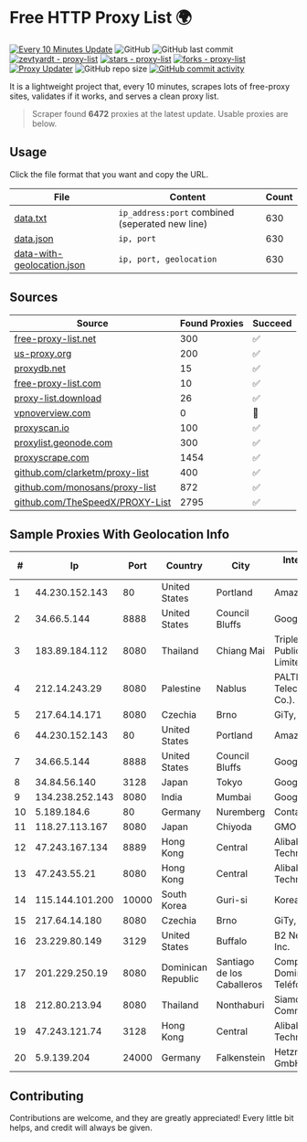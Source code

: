 
# Free HTTP Proxy List 🌍

[![Every 10 Minutes Update](https://github.com/mertguvencli/http-proxy-list/actions/workflows/main.yml/badge.svg?branch=main)](https://github.com/mertguvencli/http-proxy-list/actions/workflows/main.yml)
![GitHub](https://img.shields.io/github/license/mertguvencli/http-proxy-list)
![GitHub last commit](https://img.shields.io/github/last-commit/mertguvencli/http-proxy-list)
[![zevtyardt - proxy-list](https://img.shields.io/static/v1?label=zevtyardt&message=proxy-list&color=blue&logo=github)](https://github.com/zevtyardt/proxy-list "Go to GitHub repo")
[![stars - proxy-list](https://img.shields.io/github/stars/zevtyardt/proxy-list?style=social)](https://github.com/zevtyardt/proxy-list)
[![forks - proxy-list](https://img.shields.io/github/forks/zevtyardt/proxy-list?style=social)](https://github.com/zevtyardt/proxy-list)
[![Proxy Updater](https://github.com/zevtyardt/proxy-list/workflows/Proxy%20Updater/badge.svg)](https://github.com/zevtyardt/proxy-list/actions?query=workflow:"Proxy+Updater")
![GitHub repo size](https://img.shields.io/github/repo-size/zevtyardt/proxy-list)
[![GitHub commit activity](https://img.shields.io/github/commit-activity/m/zevtyardt/proxy-list?logo=commits)](https://github.com/zevtyardt/proxy-list/commits/main)

It is a lightweight project that, every 10 minutes, scrapes lots of free-proxy sites, validates if it works, and serves a clean proxy list.

> Scraper found **6472** proxies at the latest update. Usable proxies are below.

## Usage

Click the file format that you want and copy the URL.

|File|Content|Count|
|----|-------|-----|
|[data.txt](https://raw.githubusercontent.com/mertguvencli/http-proxy-list/main/proxy-list/data.txt)|`ip_address:port` combined (seperated new line)|630|
|[data.json](https://raw.githubusercontent.com/mertguvencli/http-proxy-list/main/proxy-list/data.json)|`ip, port`|630|
|[data-with-geolocation.json](https://raw.githubusercontent.com/mertguvencli/http-proxy-list/main/proxy-list/data-with-geolocation.json)|`ip, port, geolocation`|630|

## Sources

|Source|Found Proxies|Succeed|
|------|-------------|-------|
|[free-proxy-list.net](https://free-proxy-list.net)|300|✅|
|[us-proxy.org](https://www.us-proxy.org)|200|✅|
|[proxydb.net](http://proxydb.net)|15|✅|
|[free-proxy-list.com](https://free-proxy-list.com/?page=&port=&type%5B%5D=http&type%5B%5D=https&up_time=0&search=Search)|10|✅|
|[proxy-list.download](https://www.proxy-list.download/HTTP)|26|✅|
|[vpnoverview.com](https://vpnoverview.com/privacy/anonymous-browsing/free-proxy-servers)|0|🚫|
|[proxyscan.io](https://www.proxyscan.io)|100|✅|
|[proxylist.geonode.com](https://proxylist.geonode.com/api/proxy-list?limit=300&page=1&sort_by=lastChecked&sort_type=desc&protocols=http,https)|300|✅|
|[proxyscrape.com](https://api.proxyscrape.com/v2/?request=displayproxies&protocol=http&timeout=10000&country=all&ssl=all&anonymity=all)|1454|✅|
|[github.com/clarketm/proxy-list](https://raw.githubusercontent.com/clarketm/proxy-list/master/proxy-list-raw.txt)|400|✅|
|[github.com/monosans/proxy-list](https://raw.githubusercontent.com/monosans/proxy-list/main/proxies/http.txt)|872|✅|
|[github.com/TheSpeedX/PROXY-List](https://raw.githubusercontent.com/TheSpeedX/PROXY-List/master/http.txt)|2795|✅|


## Sample Proxies With Geolocation Info

|#|Ip|Port|Country|City|Internet Service Provider|
|-|--|----|-------|----|-------------------------|
|1|44.230.152.143|80|United States|Portland|Amazon.com, Inc.|
|2|34.66.5.144|8888|United States|Council Bluffs|Google LLC|
|3|183.89.184.112|8080|Thailand|Chiang Mai|Triple T Broadband Public Company Limited|
|4|212.14.243.29|8080|Palestine|Nablus|PALTEL (Palestine Telecommunications Co.).|
|5|217.64.14.171|8080|Czechia|Brno|GiTy, a.s.|
|6|44.230.152.143|80|United States|Portland|Amazon.com, Inc.|
|7|34.66.5.144|8888|United States|Council Bluffs|Google LLC|
|8|34.84.56.140|3128|Japan|Tokyo|Google LLC|
|9|134.238.252.143|8080|India|Mumbai|Google LLC|
|10|5.189.184.6|80|Germany|Nuremberg|Contabo GmbH|
|11|118.27.113.167|8080|Japan|Chiyoda|GMO Internet, Inc.|
|12|47.243.167.134|8889|Hong Kong|Central|Alibaba (US) Technology Co., Ltd.|
|13|47.243.55.21|8080|Hong Kong|Central|Alibaba (US) Technology Co., Ltd.|
|14|115.144.101.200|10000|South Korea|Guri-si|Korea Telecom|
|15|217.64.14.180|8080|Czechia|Brno|GiTy, a.s.|
|16|23.229.80.149|3129|United States|Buffalo|B2 Net Solutions Inc.|
|17|201.229.250.19|8080|Dominican Republic|Santiago de los Caballeros|Compañía Dominicana de Teléfonos S. A.|
|18|212.80.213.94|8080|Thailand|Nonthaburi|Siamdata Communication Co.|
|19|47.243.121.74|3128|Hong Kong|Central|Alibaba (US) Technology Co., Ltd.|
|20|5.9.139.204|24000|Germany|Falkenstein|Hetzner Online GmbH|



## Contributing

Contributions are welcome, and they are greatly appreciated! Every
little bit helps, and credit will always be given.

